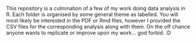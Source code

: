 This repository is a culmination of a few of my work doing data analysis in R.
Each folder is organised by some general theme as labelled.
You will most likely be interested in the PDF or Rmd files, however I provided the CSV files for the corresponding analysis along with them.
On the off chance anyone wants to replicate or improve upon my work... god forbid. :D
